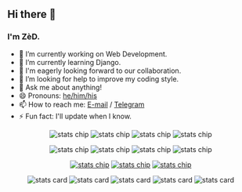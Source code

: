 <h2>Hi there 👋</h2>

<h3>I'm ZèD.</h3>

<ul>
  <li>🔭 I’m currently working on Web Development.</li>
  <li>🌱 I’m currently learning Django.</li>
  <li>👯 I'm eagerly looking forward to our collaboration.</li>
  <li>🤔 I’m looking for help to improve my coding style.</li>
  <li>💬 Ask me about anything!</li>
  <li>😄 Pronouns: <a href="https://pronoun.is/he">he/him/his</a></li>
  <li>📫 How to reach me: <a href="mailto:imzihad@gmail.com">E-mail</a> / <a href="https://t.me/imzihad21">Telegram</a></li>
  <li>⚡ Fun fact: I'll update when I know.</li>
</ul>

<div align="center">
<a><img src="https://wakatime.com/badge/user/3c1afc84-ed1f-42bb-a108-3d65064a0c3e.svg" alt="stats chip" /></a>
<a><img src="https://visitor-badge.glitch.me/badge?page_id=IMZihad21.visitor-badge" alt="stats chip" /></a>
<a><img src="https://img.shields.io/github/stars/IMZihad21?affiliations=OWNER%2CCOLLABORATOR&label=GH%20stars" alt="stats chip" /></a>
<a><img src="https://img.shields.io/github/sponsors/IMZihad21?label=GH%20sponsors&style=flat" alt="stats chip" /></a>

</div>

<div align="center">

<a><img src="https://img.shields.io/badge/OS-ArchLinux-darkturquoise?style=flat-square&logo=arch-linux" alt="stats chip" /></a>
<a><img src="https://img.shields.io/badge/OS-Windows11-blue?style=flat-square&logo=microsoft" alt="stats chip" /></a>
<a><img src="https://img.shields.io/badge/OS-Android12-limegreen?style=flat-square&logo=android" alt="stats chip" /></a>
<a><img src="https://img.shields.io/badge/IDE-VSCode-blue?style=flat-square&logo=visualstudiocode" alt="stats chip" /></a>

</div>

<div align="center">

<a href="mailto:imzihad@gmail.com"><img src="https://img.shields.io/badge/Email-imzihad@gmail.com-orangered?style=flat-square&logo=gmail" alt="stats chip" /></a>
<a href="https://t.me/IMZihad21"><img src="https://img.shields.io/badge/Telegram-IMZihad21-royalblue?style=flat-square&logo=telegram" alt="stats chip" /></a>
<a href="https://gist.github.com/IMZihad21"><img src="https://img.shields.io/badge/Gist-IMZihad21-aliceblue?style=flat-square&logo=GitHub" alt="stats chip" /></a>

</div>

<div align="center">

  <img src="https://github-profile-summary-cards.vercel.app/api/cards/profile-details?username=IMZihad21&theme=vue" alt="stats card" />
  <img src="https://github-profile-summary-cards.vercel.app/api/cards/stats?username=IMZihad21&theme=vue" alt="stats card" />
  <img src="https://github-profile-summary-cards.vercel.app/api/cards/productive-time?username=IMZihad21&theme=vue&utcOffset=6" alt="stats card" />
  <img src="http://github-profile-summary-cards.vercel.app/api/cards/repos-per-language?username=IMZihad21&theme=vue" alt="stats card" />
  <img src="http://github-profile-summary-cards.vercel.app/api/cards/most-commit-language?username=IMZihad21&theme=vue" alt="stats card" />
  
</div>
